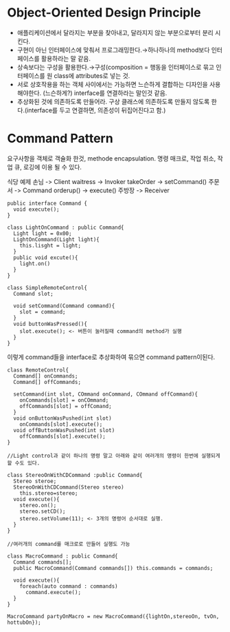 # Object-Oriented Design Principle
- 애플리케이션에서 달라지는 부분을 찾아내고, 달라지지 않는 부분으로부터 분리 시킨다.
- 구현이 아닌 인터페이스에 맞춰서 프로그래밍한다.→하나하나의 method보다 인터페이스를 활용하라는 말 같음.
- 상속보다는 구성을 활용한다.→구성(composition = 행동을 인터페이스로 묶고 인터페이스를 원 class에 attributes로 넣는 것.
- 서로 상호작용을 하는 객체 사이에서는 가능하면 느슨하게 결합하는 디자인을 사용해야한다. (느슨하게?) interface를 연결하라는 말인것 같음.
- 추상화된 것에 의존하도록 만들어라. 구상 클래스에 의존하도록 만들지 않도록 한다.(interface를 두고 연결하면, 의존성이 뒤집어진다고 함.)


# Command Pattern
요구사항을 객체로 객슐화 한것, methode encapsulation. 명령 매크로, 작업 취소, 작업 큐, 로깅에 이용 될 수 있다.

식당 예제
손님 -> Client
waitress -> Invoker
takeOrder -> setCommand()
주문서 -> Command
orderup() -> execute()
주방장 -> Receiver

```
public interface Command {
  void execute();
}

class LightOnCommand : public Command{
  Light light = 0x00;
  LightOnCommand(Light light){
    this.lisght = light;
  }
  public void excute(){
    light.on()
  }
}

class SimpleRemoteControl{
  Command slot;
  
  void setCommand(Command command){
    slot = command;
  }
  void buttonWasPressed(){
    slot.execute(); <- 버튼이 눌러질때 command의 method가 실행
  }
}
```
이렇게 command들을 interface로 추상화하여 묶으면 command pattern이된다.
```
class RemoteControl{
  Command[] onCommands;
  Command[] offCommands;
  
  setCommand(int slot, COmmand onCommand, COmmand offCommand){
    onCommands[slot] = onCOmmand;
    offCommands[slot] = offComand;
  }
  void onButtonWasPushed(int slot)
    onCommands[slot].execute();
  void offButtonWasPushed(int slot)
    offCommands[slot].execute();
}

//Light control과 같이 하나의 명령 말고 아래와 같이 여러개의 명령이 한번에 실행되게 할 수도 있다.

class StereoOnWithCDCommand :public Command{
  Stereo steroe;
  StereoOnWithCDCommand(Stereo stereo)
    this.stereo=stereo;
  void execute(){
    stereo.on();
    stereo.setCD();
    stereo.setVolume(11); <- 3개의 명령어 순서대로 실행.
  }
}

//여러개의 command를 매크로로 만들어 실행도 가능

class MacroCommand : public Command{
  Command commands[];
  public MacroCommand(Command commands[]) this.commands = commands;
  
  void execute(){
    foreach(auto command : commands)
      command.execute();
  }
}

MacroCommand partyOnMacro = new MacroCommand({lightOn,stereoOn, tvOn, hottubOn});
```
